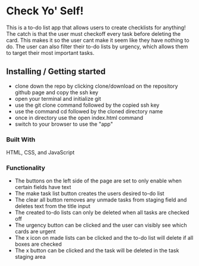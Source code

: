 # Check Yo' Self!

  This is a to-do list app that allows users to create checklists for anything! The catch is that the user must checkoff every task before deleting the card. This makes it so the user cant make it seem like they have nothing to do. The user can also filter their to-do lists by urgency, which allows them to target their most important tasks. 

## Installing / Getting started
 * clone down the repo by clicking clone/download on the repository github page and copy the ssh key
 * open your terminal and initialize git
 * use the git clone command followed by the copied ssh key
 * use the command cd followed by the cloned directory name
 * once in directory use the open index.html command
 * switch to your browser to use the "app"

### Built With
HTML, CSS, and JavaScript

### Functionality
* The buttons on the left side of the page are set to only enable when certain fields have text
* The make task list button creates the users desired to-do list
* The clear all button removes any unmade tasks from staging field and deletes text from the title input
* The created to-do lists can only be deleted when all tasks are checked off
* The urgency button can be clicked and the user can visibly see which cards are urgent
* The x icon on made lists can be clicked and the to-do list will delete if all boxes are checked
* The x button can be clicked and the task will be deleted in the task staging area
